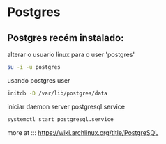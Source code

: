# Postgres

## Postgres recém instalado:

alterar o usuario linux para o user 'postgres'

```sh
su -i -u postgres
```

usando postgres user

```sh
initdb -D /var/lib/postgres/data
```

iniciar daemon server postgresql.service

```sh
systemctl start postgresql.service
```

more at ::: https://wiki.archlinux.org/title/PostgreSQL
